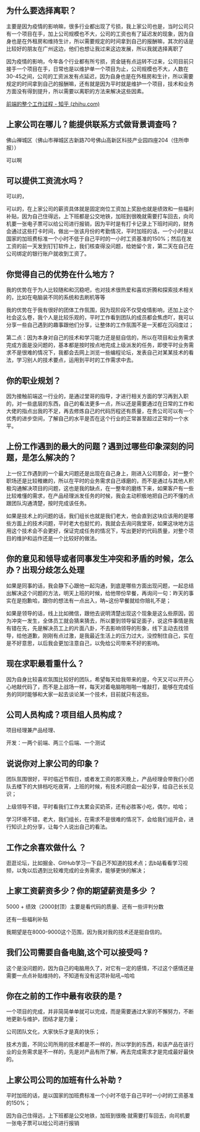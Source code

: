 ## **为什么要选择离职？**

主要是因为疫情的影响嘛，很多行业都出现了亏损，我上家公司也是，当时公司只有一个项目在手，加上公司规模也不大，公司的工资也有了延迟发的现象，因为自身也是在外租房和维持生计，所以需要规定的时间拿到自己的报酬嘛，其次的话是比较好的朋友在广州这边，他们也想让我过来这边发展，所以我就选择离职了

因为疫情的影响，今年各个行业都有所亏损，资金链有点运转不过来，公司目前只接手一个项目在手，日常也是以维护单一个项目为止，公司规模也不大，人数在30-45之间，公司的工资派发有点延迟，因为自身也是在外租房和生计，所以需要规定的时间拿到自己的报酬嘛，还有就是因为平时就是维护一个项目，技术和业务方面没有得到提升，所以需要以离职的方法来解决这些因素。

[前端的整个工作过程 - 知乎 (zhihu.com)](https://zhuanlan.zhihu.com/p/473435727)



## **上家公司在哪儿？能提供联系方式做背景调查吗？**

佛山禅城区（佛山市禅城区古新路70号佛山高新区科技产业园四座204（住所申报））

可以啊



## **可以提供工资流水吗？**

可以的，



可以的，在上家公司的薪资具体就是固定岗位工资加上奖励也就是绩效和一些福利补贴，因为自己住得远，上下班都是公交地铁，加班到很晚就需要打车回去，向司机要一张电子票可以给公司进行报销，因为平时是有打卡记录上下班时间的，财务会通过这些打卡时间，做出一张该月份的考勤情况，平时加班的话，一个小时是以国家的加班费标准一个小时不低于自己平时的一小时工资基准的150%；然后在发工资的前一天发到钉钉软件上，我们核查得没问题，给她留个言，第二天在自己在公司绑定的银行账户就收到工资了。



## **你觉得自己的优势在什么地方？**

我的优势在于为人比较随和和沉稳吧，也对技术很热爱和喜欢折腾和探索技术相关的，比如在电脑装不同的系统和去刷机等等



我的优势在于我有很好的团体工作氛围，因为现阶段不仅受疫情影响，还加上这个社会这么卷，我个人是比较乐观的，平时工作看到团队的成员都会焦虑吖，我可以分享一些自己遇到的趣事跟他们分享，让整体的工作氛围不是一天都在沉闷度过；

第二点：因为本身对自己的技术和学习能力还是挺自信的，所以在项目和业务需求完成方面是没问题的，基本都是按时按点地完成上级派发的任务，即使平时业务需求不是很难的情况下，我都会去网上浏览一些编程论坛，发表自己对某某技术的看法，学习别人的技术要点，运用到平时的工作需求中去。

 

## **你的职业规划？**





因为接触前端这一行业的，是通过堂哥的指导，才进行相关方面的学习再到入职的，对一些底层的东西，自己的看法更多一点，所以还是需要通过在日常的工作和大佬的指点出我的不足，再去修炼自己的代码历程还有质量，在贵公司可以有一个优秀的进步空间，了解自己的水平是否在这个行业的正常甚至超过正常的一个水平。

 

## 上份工作遇到的最大的问题？遇到过哪些印象深刻的问题，是怎么解决的？

上一份工作遇到的一个最大问题还是出现在自己身上，刚进入公司那会，对一整个职场还是比较稚嫩的，所以在平时的业务需求自己琢磨的，而不是通过与其他人积极沟通解决项目的问题，这也是我的缺点，在一整年的磨练下来，如果客户有一些比较难懂的需求，在产品经理派发任务的时候，我会主动积极地把自己的不懂的点跟团队沟通清楚，按时完成该任务。

如果是技术上的问题的话，我们组长也就是我们老大，他会直到这块应该用的是哪些方面上的技术问题，平时老大也挺忙的，我就会去询问我堂哥，如果这块地方运用这个技术会不会更好，保证完成任务的情况下，写出更好的代码质量，对整个项目的维护和运作还是一个比较好的做法。

 

## **你的意见和领导或者同事发生冲突和矛盾的时候，怎么办？出现分歧怎么处理**

如果是同事的话，我会静下心跟他一起沟通，到底是哪些方面出现问题，一起总结出解决这个问题的方法，明天上班的时候，给他带份早餐，再询问一句：昨天的事实在是抱歉哈，跟你的想法有一点出入，呐~这份早餐就给你赔礼不是；

如果是领导的话，线上比如微信，跟他去说明清楚出现这个现象是这么些原因，因为冲突一发生，全体员工就会猜来猜去，所以要到领导留足面子，说这件事情是我有错在先，先是解决员工上的片面八卦，不去影响领导的形象，线下主动去找领导，给他道歉，刚刚有点过激，是我最近生活上的压力过大，没控制住自己，实在是不好意思，以后我会更加注意自己，以免给公司带来不好的影响。

 

## **现在求职最看重什么？**

因为自身比较喜欢氛围比较好的团队，希望每天给我带来的是，今天又可以开开心心地敲代码了，而不是上战场一样，每天对着电脑啪啪啪一堆敲打，能够在完成任务的同时能够和大家一起去谈论某一个技术，目前就只有这些。

 

## **公司人员构成？项目组人员构成？**

项目经理兼产品经理、

开发：一两个前端、两三个后端、一个测试



## **说说你对上家公司的印象？**

团队氛围很好，平时临近节假日，或者发工资的那天晚上，产品经理会带我们小团队去楼下的大排档吃吃夜宵，上班的时候，有技术问题会一起分享，给自己长长见识；

上级领导不错，平时看我们工作太累会买奶茶，还有必胜客小吃，偶尔，哈哈；

学习环境不错，老大，我们组长，在需求不是很难的情况下，会给我们组开会，进行知识上的分享，让每个人说出自己的看法。

 

## **工作之余喜欢做什么 ？**

逛逛论坛，比如掘金、GitHub学习一下自己不知道的技术点；去b站看看学习视频，以免以后遇到比较难完成的业务需求，能够更快的解决；

 

## **上家工资薪资多少？你的期望薪资是多少 ？**

5000 + 绩效（2000封顶）主要是看代码的质量、还有一些评判分数

还有一些福利补贴

我期望是在8000-9000这个范围，因为我对我的技术还是挺自信的。

 

## **我们公司需要自备电脑,这个可以接受吗 ?**

 这个是没问题的，因为自己的电脑用久了，对它有一定的感情，不过这个感情还是需要一点点补贴维持的，不知道有没有这项补贴吼~哈哈

 

## **你在之前的工作中最有收获的是 ?**

一个项目的完成，并非简简单单就可以完成，而是需要通过大家的不懈努力，不断地更新与维护，团结才是力量；

公司团队文化，大家快乐才是真的快乐；

技术方面，不同公司所用的技术都是不一样的，所以学到的东西，和该产品在该行业的业务需求是不一样的，先是对产品有所了解，再去完成需求才是完成最好最快的。



## **上家公司公司的加班有什么补助 ?**

平时加班的话，是以国家的加班费标准一个小时不低于自己平时一小时的工资基准的150%；

因为自己住得远，上下班都是公交地铁，加班到很晚·就需要打车回去，向司机要一张电子票可以给公司进行报销

 

 